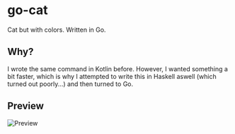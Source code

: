 # go-cat
Cat but with colors. Written in Go.

## Why?

I wrote the same command in Kotlin before. However, I wanted something a bit faster, which is why I attempted to write this in Haskell aswell (which turned out poorly...) and then turned to Go.

## Preview
![Preview](docs/preview.gif)
